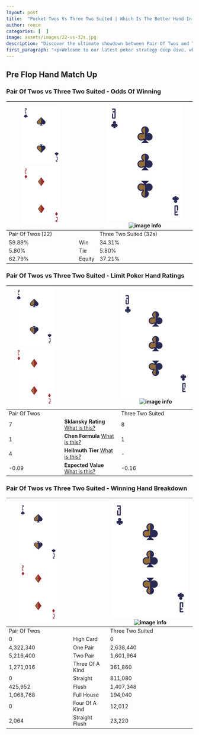 ```yaml
---
layout: post
title:  "Pocket Twos Vs Three Two Suited | Which Is The Better Hand In Poker? A Complete Guide"
author: reece
categories: [  ]
image: assets/images/22-vs-32s.jpg
description: "Discover the ultimate showdown between Pair Of Twos and Three Two Suited in poker! Uncover the odds, strategies, and scenarios where one hand triumphs over the other. Get ready to up your poker game with this thrilling analysis."
first_paragraph: "<p>Welcome to our latest poker strategy deep dive, where we're pitting two distinct hands against each other in a high-stakes showdown: Pair Of Twos vs Three Two Suited.</p><p>In the dynamic world of poker, every decision counts, and knowing which hand holds the upper hand is key to your success at the table.</p><p>In this article, we'll dissect these two hands, explore the scenarios where one dominates the other, and equip you with the knowledge to make strategic choices that can tip the odds in your favor.</p><p>Get ready to unravel the intriguing dynamics of these poker hands and elevate your game to new heights.</p>"
---
```




[comment]: # (sp0)

## Pre Flop Hand Match Up

<div class="table hand-ratings" markdown="1"> 



### Pair Of Twos vs Three Two Suited - Odds Of Winning


    
| ![image info](assets/images/hand1/2.png) ![image info](assets/images/hand1/2o.png) |  | ![image info](assets/images/hand2/3.png) ![image info](assets/images/hand2/2s.png) |
| -------- | -------- | -------- |
| Pair Of Twos (22) |  | Three Two Suited (32s) |
| 59.89% | Win | 34.31% |
| 5.80% | Tie | 5.80% |
| 62.79% | Equity | 37.21% |




[comment]: # (sp1)



### Pair Of Twos vs Three Two Suited - Limit Poker Hand Ratings


    
| ![image info](assets/images/hand1/2.png) ![image info](assets/images/hand1/2o.png) |  | ![image info](assets/images/hand2/3.png) ![image info](assets/images/hand2/2s.png) |
| -------- | -------- | -------- |
| Pair Of Twos |  | Three Two Suited |
| 7 | **Sklansky Rating** [What is this?](/sklansky-rating-explained) | 8 |
| 1 | **Chen Formula** [What is this?](/chen-formula-explained) | 1 |
| 4 | **Hellmuth Tier** [What is this?](/Hellmuth-tier-explained) | - |
| -0.09 | **Expected Value** [What is this?](/expected-value-explained) | -0.16 |




[comment]: # (sp2)



### Pair Of Twos vs Three Two Suited - Winning Hand Breakdown


    
| ![image info](assets/images/hand1/2.png) ![image info](assets/images/hand1/2o.png) |  | ![image info](assets/images/hand2/3.png) ![image info](assets/images/hand2/2s.png) |
| -------- | -------- | -------- |
| Pair Of Twos |  | Three Two Suited |
| 0 | High Card | 0 |
| 4,322,340 | One Pair | 2,638,440 |
| 5,216,400 | Two Pair | 1,601,964 |
| 1,271,016 | Three Of A Kind | 361,860 |
| 0 | Straight | 811,080 |
| 425,952 | Flush | 1,407,348 |
| 1,068,768 | Full House | 194,040 |
| 0 | Four Of A Kind | 12,012 |
| 2,064 | Straight Flush | 23,220 |




[comment]: # (sp3)



</div>

[comment]: # (sp4)



[comment]: # (sp5)

